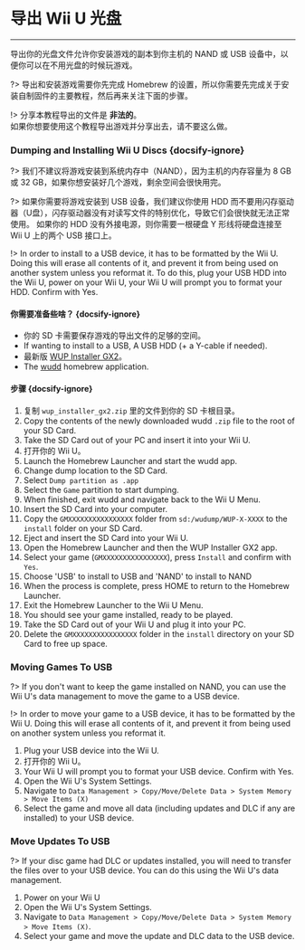 # 导出 Wii U 光盘
---
导出你的光盘文件允许你安装游戏的副本到你主机的 NAND 或 USB 设备中，以便你可以在不用光盘的时候玩游戏。

?> 导出和安装游戏需要你先完成 Homebrew 的设置，所以你需要先完成关于安装自制固件的主要教程，然后再来关注下面的步骤。

!> 分享本教程导出的文件是 **非法的**。  
如果你想要使用这个教程导出游戏并分享出去，请不要这么做。

### Dumping and Installing Wii U Discs {docsify-ignore}

?> 我们不建议将游戏安装到系统内存中（NAND），因为主机的内存容量为 8 GB 或 32 GB，如果你想安装好几个游戏，剩余空间会很快用完。

?> 如果你需要将游戏安装到 USB 设备，我们建议你使用 HDD 而不要用闪存驱动器（U盘），闪存驱动器没有对读写文件的特别优化，导致它们会很快就无法正常使用。 如果你的 HDD 没有外接电源，则你需要一根硬盘 Y 形线将硬盘连接至 Wii U 上的两个 USB 接口上。

!> In order to install to a USB device, it has to be formatted by the Wii U. Doing this will erase all contents of it, and prevent it from being used on another system unless you reformat it. To do this, plug your USB HDD into the Wii U, power on your Wii U, your Wii U will prompt you to format your HDD. Confirm with Yes.

#### 你需要准备些啥？ {docsify-ignore}

- 你的 SD 卡需要保存游戏的导出文件的足够的空间。
- If wanting to install to a USB, A USB HDD (+ a Y-cable if needed).
- 最新版 [WUP Installer GX2](https://wiiubru.com/appstore/zips/wup_installer_gx2.zip)。
- The [wudd](https://wiiubru.com/appstore/zips/wudd.zip) homebrew application.

#### 步骤 {docsify-ignore}

1. 复制 `wup_installer_gx2.zip` 里的文件到你的 SD 卡根目录。
1. Copy the contents of the newly downloaded wudd `.zip` file to the root of your SD Card.
1. Take the SD Card out of your PC and insert it into your Wii U.
1. 打开你的 Wii U。
1. Launch the Homebrew Launcher and start the wudd app.
1. Change dump location to the SD Card.
1. Select `Dump partition as .app`
1. Select the `Game` partition to start dumping.
1. When finished, exit wudd and navigate back to the Wii U Menu.
1. Insert the SD Card into your computer.
1. Copy the `GMXXXXXXXXXXXXXXXX` folder from `sd:/wudump/WUP-X-XXXX` to the `install` folder on your SD Card.
1. Eject and insert the SD Card into your Wii U.
1. Open the Homebrew Launcher and then the WUP Installer GX2 app.
1. Select your game (`GMXXXXXXXXXXXXXXXX`), press `Install` and confirm with `Yes`.
1. Choose 'USB' to install to USB and 'NAND' to install to NAND
1. When the process is complete, press HOME to return to the Homebrew Launcher.
1. Exit the Homebrew Launcher to the Wii U Menu.
1. You should see your game installed, ready to be played.
1. Take the SD Card out of your Wii U and plug it into your PC.
1. Delete the `GMXXXXXXXXXXXXXXXX` folder in the `install` directory on your SD Card to free up space.

### Moving Games To USB

?> If you don't want to keep the game installed on NAND, you can use the Wii U's data management to move the game to a USB device.

!> In order to move your game to a USB device, it has to be formatted by the Wii U. Doing this will erase all contents of it, and prevent it from being used on another system unless you reformat it.

1. Plug your USB device into the Wii U.
1. 打开你的 Wii U。
1. Your Wii U will prompt you to format your USB device. Confirm with Yes.
1. Open the Wii U's System Settings.
1. Navigate to `Data Management > Copy/Move/Delete Data > System Memory > Move Items (X)`
1. Select the game and move all data (including updates and DLC if any are installed) to your USB device.

### Move Updates To USB

?> If your disc game had DLC or updates installed, you will need to transfer the files over to your USB device. You can do this using the Wii U's data management.

1. Power on your Wii U
1. Open the Wii U's System Settings.
1. Navigate to `Data Management > Copy/Move/Delete Data > System Memory > Move Items (X)`.
1. Select your game and move the update and DLC data to the USB device.
